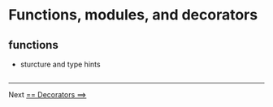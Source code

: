 # Functions, modules, and decorators
## functions
- sturcture and type hints

```python

```

---

Next [== Decorators ==>](./decorators.md)